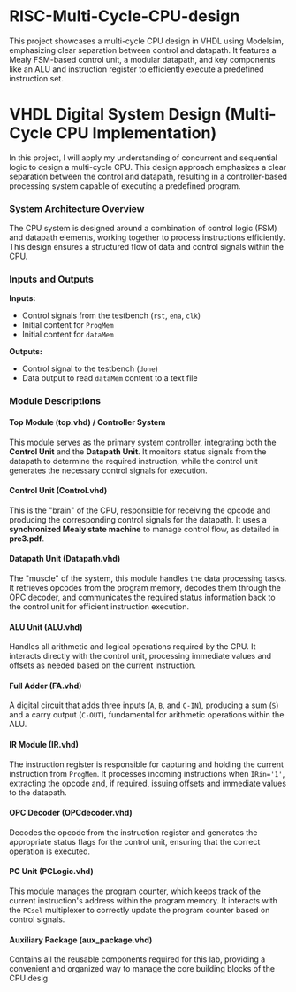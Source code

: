 # RISC-Multi-Cycle-CPU-design
This project showcases a multi-cycle CPU design in VHDL using Modelsim, emphasizing clear separation between control and datapath. It features a Mealy FSM-based control unit, a modular datapath, and key components like an ALU and instruction register to efficiently execute a predefined instruction set.

# VHDL Digital System Design (Multi-Cycle CPU Implementation)

In this project, I will apply my understanding of concurrent and sequential logic to design a multi-cycle CPU. This design approach emphasizes a clear separation between the control and datapath, resulting in a controller-based processing system capable of executing a predefined program.

### **System Architecture Overview**

The CPU system is designed around a combination of control logic (FSM) and datapath elements, working together to process instructions efficiently. This design ensures a structured flow of data and control signals within the CPU.

### **Inputs and Outputs**

**Inputs:**  
- Control signals from the testbench (`rst`, `ena`, `clk`)  
- Initial content for `ProgMem`  
- Initial content for `dataMem`  

**Outputs:**  
- Control signal to the testbench (`done`)  
- Data output to read `dataMem` content to a text file  

### **Module Descriptions**

#### **Top Module (top.vhd) / Controller System**  
This module serves as the primary system controller, integrating both the **Control Unit** and the **Datapath Unit**. It monitors status signals from the datapath to determine the required instruction, while the control unit generates the necessary control signals for execution.

#### **Control Unit (Control.vhd)**  
This is the "brain" of the CPU, responsible for receiving the opcode and producing the corresponding control signals for the datapath. It uses a **synchronized Mealy state machine** to manage control flow, as detailed in **pre3.pdf**.

#### **Datapath Unit (Datapath.vhd)**  
The "muscle" of the system, this module handles the data processing tasks. It retrieves opcodes from the program memory, decodes them through the OPC decoder, and communicates the required status information back to the control unit for efficient instruction execution.

#### **ALU Unit (ALU.vhd)**  
Handles all arithmetic and logical operations required by the CPU. It interacts directly with the control unit, processing immediate values and offsets as needed based on the current instruction.

#### **Full Adder (FA.vhd)**  
A digital circuit that adds three inputs (`A`, `B`, and `C-IN`), producing a sum (`S`) and a carry output (`C-OUT`), fundamental for arithmetic operations within the ALU.

#### **IR Module (IR.vhd)**  
The instruction register is responsible for capturing and holding the current instruction from `ProgMem`. It processes incoming instructions when `IRin='1'`, extracting the opcode and, if required, issuing offsets and immediate values to the datapath.

#### **OPC Decoder (OPCdecoder.vhd)**  
Decodes the opcode from the instruction register and generates the appropriate status flags for the control unit, ensuring that the correct operation is executed.

#### **PC Unit (PCLogic.vhd)**  
This module manages the program counter, which keeps track of the current instruction's address within the program memory. It interacts with the `PCsel` multiplexer to correctly update the program counter based on control signals.

#### **Auxiliary Package (aux_package.vhd)**  
Contains all the reusable components required for this lab, providing a convenient and organized way to manage the core building blocks of the CPU desig
